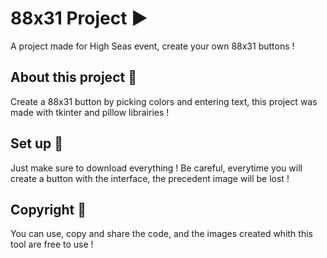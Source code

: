 # 88x31 Project ▶
A project made for High Seas event, create your own 88x31 buttons !
## About this project 🔨
Create a 88x31 button by picking colors and entering text, this project was made with tkinter and pillow librairies !

## Set up 🔧
Just make sure to download everything ! Be careful, everytime you will create a button with  the interface, the precedent image will be lost !

## Copyright 📜
You can use, copy and share the code, and the images created whith this tool are free to use !
